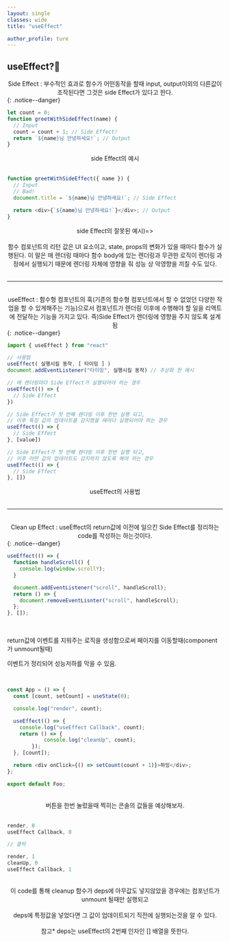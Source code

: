 ```yaml
---
layout: single
classes: wide
title: "useEffect"

author_profile: ture
---
```


## useEffect?🍓

<center>Side Effect : 부수적인 효과로 함수가 어떤동작을 할때 input, output이외의 다른값이 조작된다면 그것은 side Effect가 있다고 한다.</center>
{: .notice--danger}

```javascript
let count = 0;
function greetWithSideEffect(name) {
  // Input
  count = count + 1; // Side Effect!
  return `${name}님 안녕하세요!`; // Output
}
```

<center>side Effect의 예시</center>
<br>

```javascript
function greetWithSideEffect({ name }) {
  // Input
  // Bad!
  document.title = `${name}님 안녕하세요!`; // Side Effect

  return <div>{`${name}님 안녕하세요!`}</div>; // Output
}
```

<center>side Effect의 잘못된 예시)=></center>
<br>
<center>함수 컴포넌트의 리턴 값은 UI 요소이고, state, props의 변화가 있을 때마다 함수가 실행된다. 이 말은 매 렌더링 때마다 함수 body에 있는 렌더링과 무관한 로직이 렌더링 과정에서 실행되기 때문에 렌더링 자체에 영향을 줘 성능 상 악영향을 끼칠 수도 있다.</center>
<br>
<hr>
<br>

<center>useEffect : 함수형 컴포넌트의 훅(기존의 함수형 컴포넌트에서 할 수 없었던 다양한 작업을 할 수 있게해주는 기능)으로서 컴포넌트가 렌더링 이후에 수행해야 할 일을 리액트에 전달하는 기능을 가지고 있다. 즉)Side Effect가 렌더링에 영향을 주지 않도록 설계됨 </center>
{: .notice--danger}

```javascript
import { useEffect } from "react"

// 사용법
useEffect( 실행시킬 동작, [ 타이밍 ] )
document.addEventListener("타이밍", 실행시킬 동작) // 추상화 한 예시

// 매 렌더링마다 Side Effect가 실행되어야 하는 경우
useEffect(() => {
  // Side Effect
})

// Side Effect가 첫 번째 렌더링 이후 한번 실행 되고,
// 이후 특정 값의 업데이트를 감지했을 때마다 실행되어야 하는 경우
useEffect(() => {
  // Side Effect
}, [value])

// Side Effect가 첫 번째 렌더링 이후 한번 실행 되고,
// 이후 어떤 값의 업데이트도 감지하지 않도록 해야 하는 경우
useEffect(() => {
  // Side Effect
}, [])
```

<center>useEffect의 사용법</center>

<br>
<hr>
<br>
<center>Clean up Effect : useEffect의 return값에 이전에 일으킨 Side Effect를 정리하는code를 작성하는 하는것이다. </center>
{: .notice--danger}

```javascript
useEffect(() => {
  function handleScroll() {
    console.log(window.scrollY);
  }

  document.addEventListener("scroll", handleScroll);
  return () => {
    document.removeEventLisnter("scroll", handleScroll);
  };
}, []);
```

<br>

return값에 이벤트를 지워주는 로직을 생성함으로써 페이지를 이동할때(component가 unmount될때)

이벤트가 정리되어 성능저하를 막을 수 있음.

<br>

```javascript
const App = () => {
  const [count, setCount] = useState(0);

  console.log("render", count);

  useEffect(() => {
    console.log("useEffect Callback", count);
    return () => {
			console.log("cleanUp", count);
		});
  }, [count]);

  return <div onClick={() => setCount(count + 1)}>하잉</div>;
};

export default Foo;
```

<br>

<center>버튼을 한번 눌렀을때 찍히는 콘솔의 값들을 예상해보자.</center>

<br>

```javascript
render, 0
useEffect Callback, 0

// 클릭

render, 1
cleanUp, 0
useEffect Callback, 1
```

<br>

<center>이 code를 통해 cleanup 함수가 deps에 아무값도 넣지않았을 경우에는 컴포넌트가 unmount 될때만 실행되고</center>
<br>
<center>deps에 특정값을 넣었다면 그 값이 업데이트되기 직전에 실행되는것을 알 수 있다. </center>
<br>
<center>참고* deps는 useEffect의 2번째 인자인 [] 배열을 뜻한다.</center>
